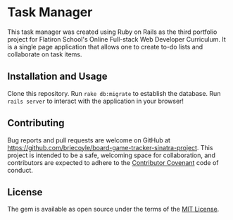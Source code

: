 # Task Manager

This task manager was created using Ruby on Rails as the third portfolio project for Flatiron School's Online Full-stack Web Developer Curriculum. It is a single page application that allows one to create to-do lists and collaborate on task items.

## Installation and Usage

Clone this repository.
Run `rake db:migrate` to establish the database.
Run `rails server` to interact with the application in your browser!

## Contributing

Bug reports and pull requests are welcome on GitHub at https://github.com/briecoyle/board-game-tracker-sinatra-project. This project is intended to be a safe, welcoming space for collaboration, and contributors are expected to adhere to the [Contributor Covenant](contributor-covenant.org) code of conduct.

## License

The gem is available as open source under the terms of the [MIT License](http://opensource.org/licenses/MIT).
